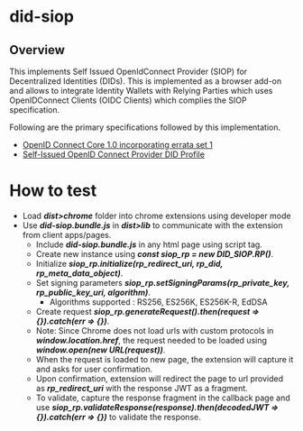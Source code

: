 # did-siop #

## Overview ##
This implements Self Issued OpenIdConnect Provider (SIOP) for Decentralized Identities (DIDs). This is implemented  as a browser add-on and allows to integrate Identity Wallets with Relying Parties which uses OpenIDConnect Clients (OIDC Clients) which complies the SIOP specification.

Following are the primary specifications followed by this implementation.
* [OpenID Connect Core 1.0 incorporating errata set 1](https://openid.net/specs/openid-connect-core-1_0.html#SelfIssued)
* [Self-Issued OpenID Connect Provider DID Profile](https://identity.foundation/did-siop/)


# How to test
* Load ***dist>chrome*** folder into chrome extensions using developer mode
* Use ***did-siop.bundle.js*** in ***dist>lib*** to communicate with the extension from client apps/pages.
  * Include ***did-siop.bundle.js*** in any html page using script tag.
  * Create new instance using ***const siop_rp = new DID_SIOP.RP()***.
  * Initialize ***siop_rp.initialize(rp_redirect_uri, rp_did, rp_meta_data_object)***.
  * Set signing parameters ***siop_rp.setSigningParams(rp_private_key, rp_public_key_uri, algorithm)***.
    * Algorithms supported : RS256, ES256K, ES256K-R, EdDSA
  * Create request ***siop_rp.generateRequest().then(request => {}).catch(err => {})***.
  * Note: Since Chrome does not load urls with custom protocols in ***window.location.href***, the request needed to be loaded using ***window.open(new URL(request))***.
  * When the request is loaded to new page, the extension will capture it and asks for user confirmation.
  * Upon confirmation, extension will redirect the page to url provided as ***rp_redirect_uri*** with the response JWT as a fragment.
  * To validate, capture the response fragment in the callback page and use ***siop_rp.validateResponse(response).then(decodedJWT => {}).catch(err => {})*** to validate the response.

